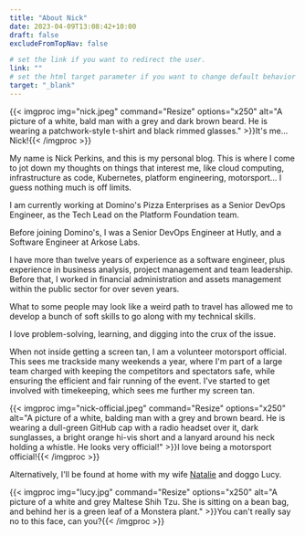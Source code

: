 ```yaml
---
title: "About Nick"
date: 2023-04-09T13:08:42+10:00
draft: false
excludeFromTopNav: false

# set the link if you want to redirect the user.
link: ""
# set the html target parameter if you want to change default behavior
target: "_blank"
---
```

<!-- LTeX: enabled=false -->
{{< imgproc img="nick.jpeg" command="Resize" options="x250" alt="A picture of a white, bald man with a grey and dark brown beard. He is wearing a patchwork-style t-shirt and black rimmed glasses." >}}It's me... Nick!{{< /imgproc >}}
<!-- LTeX: enabled=true -->

My name is Nick Perkins, and this is my personal blog. This is where I come to jot down my thoughts on things that interest me, like cloud computing, infrastructure as code, Kubernetes, platform engineering, motorsport... I guess nothing much is off limits.

I am currently working at Domino's Pizza Enterprises as a Senior DevOps Engineer, as the Tech Lead on the Platform Foundation team.

Before joining Domino's, I was a Senior DevOps Engineer at Hutly, and a Software Engineer at Arkose Labs.

I have more than twelve years of experience as a software engineer, plus experience in business analysis, project management and team leadership. Before that, I worked in financial administration and assets management within the public sector for over seven years.

What to some people may look like a weird path to travel has allowed me to develop a bunch of soft skills to go along with my technical skills.

I love problem-solving, learning, and digging into the crux of the issue.

When not inside getting a screen tan, I am a volunteer motorsport official. This sees me trackside many weekends a year, where I'm part of a large team charged with keeping the competitors and spectators safe, while ensuring the efficient and fair running of the event. I've started to get involved with timekeeping, which sees me further my screen tan.

<!-- LTeX: enabled=false -->
{{< imgproc img="nick-official.jpeg" command="Resize" options="x250" alt="A picture of a white, balding man with a grey and brown beard. He is wearing a dull-green GitHub cap with a radio headset over it, dark sunglasses, a bright orange hi-vis short and a lanyard around his neck holding a whistle. He looks very official!" >}}I love being a motorsport official!{{< /imgproc >}}
<!-- LTeX: enabled=true -->

Alternatively, I'll be found at home with my wife [Natalie](https://definatalie.com) and doggo Lucy.

<!-- LTeX: enabled=false -->
{{< imgproc img="lucy.jpg" command="Resize" options="x250" alt="A picture of a white and grey Maltese Shih Tzu. She is sitting on a bean bag, and behind her is a green leaf of a Monstera plant." >}}You can't really say no to this face, can you?{{< /imgproc >}}
<!-- LTeX: enabled=true -->